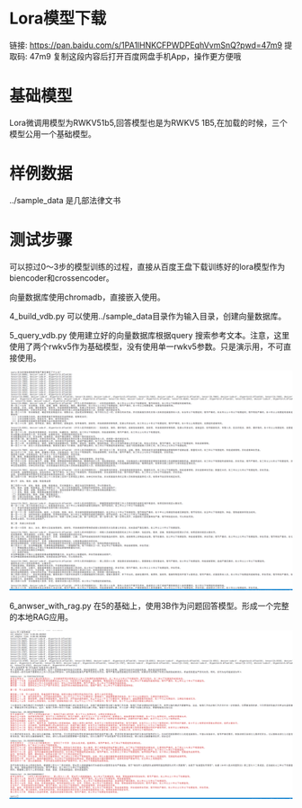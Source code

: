# Lora模型下载
链接: https://pan.baidu.com/s/1PA1lHNKCFPWDPEqhVvmSnQ?pwd=47m9 提取码: 47m9 复制这段内容后打开百度网盘手机App，操作更方便哦

# 基础模型
Lora微调用模型为RWKV51b5,回答模型也是为RWKV5 1B5,在加载的时候，三个模型公用一个基础模型。

# 样例数据

../sample_data 是几部法律文书

# 测试步骤

可以掠过0～3步的模型训练的过程，直接从百度王盘下载训练好的lora模型作为biencoder和crossencoder。

向量数据库使用chromadb，直接嵌入使用。

4_build_vdb.py 可以使用../sample_data目录作为输入目录，创建向量数据库。

5_query_vdb.py 使用建立好的向量数据库根据query 搜索参考文本。注意，这里使用了两个rwkv5作为基础模型，没有使用单一rwkv5参数。只是演示用，不可直接使用。

![查询示例](5qdb.png)

6_anwser_with_rag.py 在5的基础上，使用3B作为问题回答模型。形成一个完整的本地RAG应用。

![rag](6rag.png)